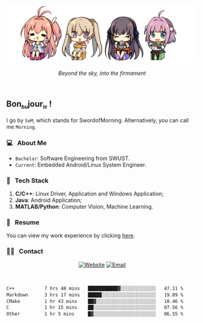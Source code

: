 <img src="./pic/Aokana.png">
<p align="center"><em>Beyond the sky, into the firmament</em></p>

<br/>

## Bon<sub><em><font size=2>bu</font></em></sub>jour<sub><em><font size=2>le</font></em></sub> !

I go by `SoM`, which stands for SwordofMorning. Alternatively, you can call me `Morning`.

### 💻 &nbsp; About Me

- `Bachelor`: Software Engineering from SWUST.
- `Current`: Embedded Android/Linux System Engineer.

### 🔧 &nbsp; Tech Stack

1. **C/C++**: Linux Driver, Application and Windows Application;
2. **Java**: Android Application;
3. **MATLAB/Python**: Computer Vision, Machine Learning.

### 📝 &nbsp; Resume

You can view my work experience by clicking <a href="https://swordofmorning.com/index.php/contact/">here</a>.

### 🤝🏻 &nbsp; Contact

<p align="center">
<a href="https://swordofmorning.com/"><img alt="Website" src="https://img.shields.io/badge/Website-swordofmorning.com-blue?style=flat-square&logo=google-chrome"></a>
<a href="mailto:master@xiaojintao.email
"><img alt="Email" src="https://img.shields.io/badge/Email-master@xiaojintao.email-blue?style=flat-square&logo=gmail"></a>
</p>

<br/>

<!--START_SECTION:waka-->

```txt
C++           7 hrs 48 mins   ███████████▓░░░░░░░░░░░░░   47.11 %
Markdown      3 hrs 17 mins   █████░░░░░░░░░░░░░░░░░░░░   19.89 %
CMake         1 hr 43 mins    ██▓░░░░░░░░░░░░░░░░░░░░░░   10.46 %
C             1 hr 15 mins    ██░░░░░░░░░░░░░░░░░░░░░░░   07.56 %
Other         1 hr 5 mins     █▓░░░░░░░░░░░░░░░░░░░░░░░   06.55 %
```

<!--END_SECTION:waka-->

